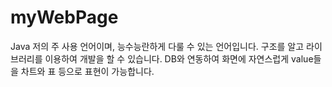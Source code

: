 # myWebPage


Java
저의 주 사용 언어이며, 능수능란하게 다룰 수 있는 언어입니다.
구조를 알고 라이브러리를 이용하여 개발을 할 수 있습니다.
DB와 연동하여 화면에 자연스럽게 value들을 차트와 표 등으로 표현이 가능합니다.

